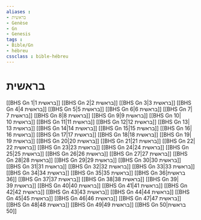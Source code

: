 ```yaml
---
aliases : 
- בראשית
- Genèse
- Gn
- Genesis
tags : 
- Bible/Gn
- hébreu
cssclass : bible-hébreu
---
```


# בראשית

[[BHS Gn 1|בראשית 1]]
[[BHS Gn 2|בראשית 2]]
[[BHS Gn 3|בראשית 3]]
[[BHS Gn 4|בראשית 4]]
[[BHS Gn 5|בראשית 5]]
[[BHS Gn 6|בראשית 6]]
[[BHS Gn 7|בראשית 7]]
[[BHS Gn 8|בראשית 8]]
[[BHS Gn 9|בראשית 9]]
[[BHS Gn 10|בראשית 10]]
[[BHS Gn 11|בראשית 11]]
[[BHS Gn 12|בראשית 12]]
[[BHS Gn 13|בראשית 13]]
[[BHS Gn 14|בראשית 14]]
[[BHS Gn 15|בראשית 15]]
[[BHS Gn 16|בראשית 16]]
[[BHS Gn 17|בראשית 17]]
[[BHS Gn 18|בראשית 18]]
[[BHS Gn 19|בראשית 19]]
[[BHS Gn 20|בראשית 20]]
[[BHS Gn 21|בראשית 21]]
[[BHS Gn 22|בראשית 22]]
[[BHS Gn 23|בראשית 23]]
[[BHS Gn 24|בראשית 24]]
[[BHS Gn 25|בראשית 25]]
[[BHS Gn 26|בראשית 26]]
[[BHS Gn 27|בראשית 27]]
[[BHS Gn 28|בראשית 28]]
[[BHS Gn 29|בראשית 29]]
[[BHS Gn 30|בראשית 30]]
[[BHS Gn 31|בראשית 31]]
[[BHS Gn 32|בראשית 32]]
[[BHS Gn 33|בראשית 33]]
[[BHS Gn 34|בראשית 34]]
[[BHS Gn 35|בראשית 35]]
[[BHS Gn 36|בראשית 36]]
[[BHS Gn 37|בראשית 37]]
[[BHS Gn 38|בראשית 38]]
[[BHS Gn 39|בראשית 39]]
[[BHS Gn 40|בראשית 40]]
[[BHS Gn 41|בראשית 41]]
[[BHS Gn 42|בראשית 42]]
[[BHS Gn 43|בראשית 43]]
[[BHS Gn 44|בראשית 44]]
[[BHS Gn 45|בראשית 45]]
[[BHS Gn 46|בראשית 46]]
[[BHS Gn 47|בראשית 47]]
[[BHS Gn 48|בראשית 48]]
[[BHS Gn 49|בראשית 49]]
[[BHS Gn 50|בראשית 50]]
